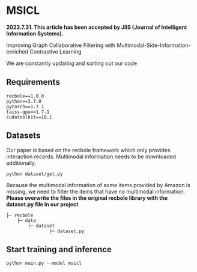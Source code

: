 # MSICL

**2023.7.31. This article has been accepted by JIIS (Journal of Intelligent Information Systems).**

Improving Graph Collaborative Filtering with Multimodal-Side-Information-enriched Contrastive Learning

We are constantly updating and sorting out our code

## Requirements

```
recbole==1.0.0
python==3.7.0
pytorch==1.7.1
faiss-gpu==1.7.1
cudatoolkit==10.1
```

## Datasets

Our paper is based on the recbole framework which only provides interaction records. Multimodal information needs to be downloaded additionally.

```
python dataset/get.py
```

Because the multimodal information of some items provided by Amazon is missing, we need to filter the items that have no multimodal information. **Please overwrite the files in the original recbole library with the dataset.py file in our project**

```
├─ recbole
	├─ data
		├─ dataset
        		├─ dataset.py
```

## Start training and inference

```
python main.py --model msicl
```

